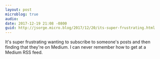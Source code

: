```yaml
---
layout: post
microblog: true
audio: 
date: 2017-12-19 21:08 -0800
guid: http://jsorge.micro.blog/2017/12/20/its-super-frustrating.html
---
```

It's super frustrating wanting to subscribe to someone's posts and then finding that they're on Medium. I can never remember how to get at a Medium RSS feed.

